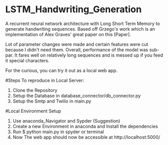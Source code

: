 # LSTM_Handwriting_Generation

A recurrent neural network architecture with Long Short Term Memory to generate handwriting sequences. Based off Grzego's work which is an implementation of Alex Graves' great paper on this [Paper].

Lot of parameter changes were made and certain features were cut because I didn't need them. Overall, performance of the model was sub-par. It fares well on relatively long sequences and is messed up if you feed it special characters.

For the curious, you can try it out as a local web app.

#Steps To reproduce in Local Server:

1. Clone the Repository 
2. Setup the Database in database_connector/db_connector.py
3. Setup the Smtp and Twilio in main.py


#Local Environment Setup 

1. Use anaconda_Navigator and Sypder (Suggestion)
2. Create a new Environment in anaconda and Install the dependencies
3. Run $ python main.py in spyder or terminal
4. Now The web app should now be accessible at http://localhost:5000/
